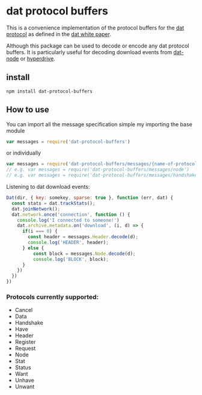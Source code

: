 # dat protocol buffers

This is a convenience implementation of the protocol buffers for the [dat protocol](www.datproject.org) as defined in the [dat white paper](https://github.com/datproject/docs/blob/master/papers/dat-paper.pdf).

Although this package can be used to decode or encode any dat protocol buffers. It is particularly useful for decoding download events from [dat-node](https://github.com/datproject/dat-node) or [hyperdrive](https://github.com/mafintosh/hyperdrive).

## install

`npm install dat-protocol-buffers`

## How to use

You can import all the message specification simple my importing the base module

```js
var messages = require('dat-protocol-buffers')
```

or individually

```js
var messages = require('dat-protocol-buffers/messages/{name-of-protocol}')
// e.g. var messages = require('dat-protocol-buffers/messages/node')
// e.g. var messages = require('dat-protocol-buffers/messages/handshake')
```

Listening to dat download events:
```js
Dat(dir, { key: somekey, sparse: true }, function (err, dat) {
  const stats = dat.trackStats();
  dat.joinNetwork();
  dat.network.once('connection', function () {
    console.log('I connected to someone!')
    dat.archive.metadata.on('download', (i, d) => {
      if(i === 0) {
        const header = messages.Header.decode(d);
        console.log('HEADER', header);
      } else {
          const block = messages.Node.decode(d);
          console.log('BLOCK', block);
      }
    })
  })
})
```

### Protocols currently supported:

- Cancel
- Data
- Handshake
- Have
- Header
- Register
- Request
- Node
- Stat
- Status
- Want
- Unhave
- Unwant
